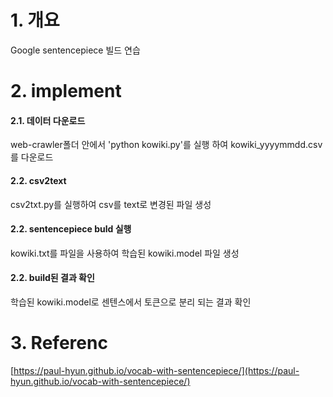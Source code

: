 # 1. 개요
Google sentencepiece 빌드 연습

# 2. implement
#### 2.1. 데이터 다운로드
web-crawler폴더 안에서 'python kowiki.py'를 실행 하여 kowiki_yyyymmdd.csv를 다운로드
#### 2.2. csv2text
csv2txt.py를 실행하여 csv를 text로 변경된 파일 생성
#### 2.2. sentencepiece buld 실행
kowiki.txt를 파일을 사용하여 학습된 kowiki.model 파일 생성
####  2.2. build된 결과 확인
학습된 kowiki.model로 센텐스에서 토큰으로 분리 되는 결과 확인

# 3. Referenc
[https://paul-hyun.github.io/vocab-with-sentencepiece/](https://paul-hyun.github.io/vocab-with-sentencepiece/)
